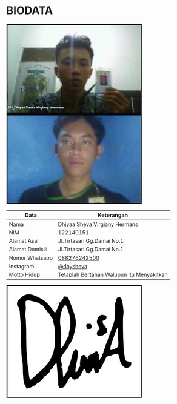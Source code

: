 # BIODATA

![Foto](151_foto.jpg)

| Data            | Keterangan |
| --------------- | ------------- |
| Nama            | Dhiyaa Sheva Virgiany Hermans |
| NIM             | 122140151 |
| Alamat Asal     | Jl.Tirtasari Gg.Damai No.1 |
| Alamat Domisili | Jl.Tirtasari Gg.Damai No.1 |
| Nomor Whatsapp  | [088276242500](https://wa.me/+6288276242500) |
| Instagram       | [@dhysheva](https://instagram.com/dhysheva) |
| Motto Hidup     | Tetaplah Bertahan Walupun itu Menyakitkan |

![TTD](151_ttd.jpg)

